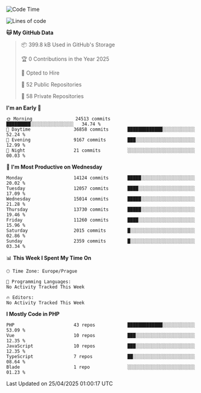 <!--START_SECTION:waka-->
![Code Time](http://img.shields.io/badge/Code%20Time-1%2C584%20hrs%203%20mins-blue)

![Lines of code](https://img.shields.io/badge/From%20Hello%20World%20I%27ve%20Written-21.2%20million%20lines%20of%20code-blue)

**🐱 My GitHub Data** 

> 📦 399.8 kB Used in GitHub's Storage 
 > 
> 🏆 0 Contributions in the Year 2025
 > 
> 💼 Opted to Hire
 > 
> 📜 52 Public Repositories 
 > 
> 🔑 58 Private Repositories 
 > 
**I'm an Early 🐤** 

```text
🌞 Morning                24513 commits       █████████░░░░░░░░░░░░░░░░   34.74 % 
🌆 Daytime                36858 commits       █████████████░░░░░░░░░░░░   52.24 % 
🌃 Evening                9167 commits        ███░░░░░░░░░░░░░░░░░░░░░░   12.99 % 
🌙 Night                  21 commits          ░░░░░░░░░░░░░░░░░░░░░░░░░   00.03 % 
```
📅 **I'm Most Productive on Wednesday** 

```text
Monday                   14124 commits       █████░░░░░░░░░░░░░░░░░░░░   20.02 % 
Tuesday                  12057 commits       ████░░░░░░░░░░░░░░░░░░░░░   17.09 % 
Wednesday                15014 commits       █████░░░░░░░░░░░░░░░░░░░░   21.28 % 
Thursday                 13730 commits       █████░░░░░░░░░░░░░░░░░░░░   19.46 % 
Friday                   11260 commits       ████░░░░░░░░░░░░░░░░░░░░░   15.96 % 
Saturday                 2015 commits        █░░░░░░░░░░░░░░░░░░░░░░░░   02.86 % 
Sunday                   2359 commits        █░░░░░░░░░░░░░░░░░░░░░░░░   03.34 % 
```


📊 **This Week I Spent My Time On** 

```text
🕑︎ Time Zone: Europe/Prague

💬 Programming Languages: 
No Activity Tracked This Week

🔥 Editors: 
No Activity Tracked This Week
```

**I Mostly Code in PHP** 

```text
PHP                      43 repos            █████████████░░░░░░░░░░░░   53.09 % 
Vue                      10 repos            ███░░░░░░░░░░░░░░░░░░░░░░   12.35 % 
JavaScript               10 repos            ███░░░░░░░░░░░░░░░░░░░░░░   12.35 % 
TypeScript               7 repos             ██░░░░░░░░░░░░░░░░░░░░░░░   08.64 % 
Blade                    1 repo              ░░░░░░░░░░░░░░░░░░░░░░░░░   01.23 % 
```




 Last Updated on 25/04/2025 01:00:17 UTC
<!--END_SECTION:waka-->
<!--
**AlexKratky/AlexKratky** is a ✨ _special_ ✨ repository because its `README.md` (this file) appears on your GitHub profile.

Here are some ideas to get you started:

- 🔭 I’m currently working on ...
- 🌱 I’m currently learning ...
- 👯 I’m looking to collaborate on ...
- 🤔 I’m looking for help with ...
- 💬 Ask me about ...
- 📫 How to reach me: ...
- 😄 Pronouns: ...
- ⚡ Fun fact: ...
-->
